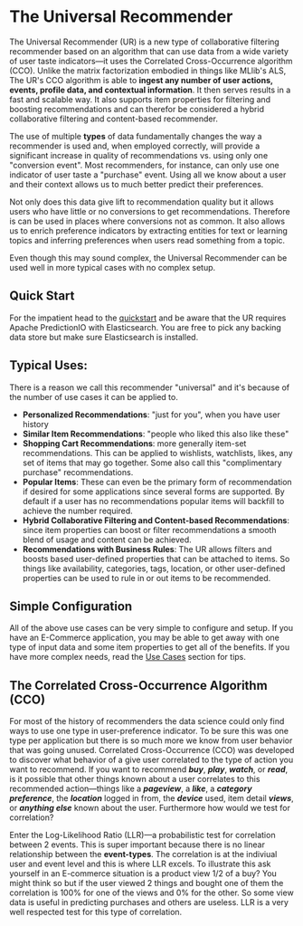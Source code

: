 # The Universal Recommender

The Universal Recommender (UR) is a new type of collaborative filtering recommender based on an algorithm that can use data from a wide variety of user taste indicators&mdash;it uses the Correlated Cross-Occurrence algorithm (CCO). Unlike the matrix factorization embodied in things like MLlib's ALS, The UR's CCO algorithm is able to **ingest any number of user actions, events, profile data, and contextual information**. It then serves results in a fast and scalable way. It also supports item properties for filtering and boosting recommendations and can therefor be considered a hybrid collaborative filtering and content-based recommender. 

The use of multiple **types** of data fundamentally changes the way a recommender is used and, when employed correctly, will provide a significant increase in quality of recommendations vs. using only one "conversion event". Most recommenders, for instance, can only use one indicator of user taste a "purchase" event. Using all we know about a user and their context allows us to much better predict their preferences.

Not only does this data give lift to recommendation quality but it allows users who have little or no conversions to get recommendations. Therefore is can be used in places where conversions not as common. It also allows us to enrich preference indicators by extracting entities for text or learning topics and inferring preferences when users read something from a topic. 

Even though this may sound complex, the Universal Recommender can be used well in more typical cases with no complex setup.

## Quick Start

For the impatient head to the [quickstart](/docs/ur_quickstart) and be aware that the UR requires Apache PredictionIO with Elasticsearch. You are free to pick any backing data store but make sure Elasticsearch is installed.

## Typical Uses:

There is a reason we call this recommender "universal" and it's because of the number of use cases it can be applied to.

* **Personalized Recommendations**: "just for you", when you have user history
* **Similar Item Recommendations**: "people who liked this also like these"
* **Shopping Cart Recommendations**:  more generally item-set recommendations. This can be applied to wishlists, watchlists, likes, any set of items that may go together. Some also call this "complimentary purchase" recommendations.
* **Popular Items**: These can even be the primary form of recommendation if desired for some applications since several forms are supported. By default if a user has no recommendations popular items will backfill to achieve the number required.
* **Hybrid Collaborative Filtering and Content-based Recommendations**: since item properties can boost or filter recommendations a smooth blend of usage and content can be achieved.
* **Recommendations with Business Rules**: The UR allows filters and boosts based user-defined properties that can be attached to items. So things like availability, categories, tags, location, or other user-defined properties can be used to rule in or out items to be recommended.

## Simple Configuration

All of the above use cases can be very simple to configure and setup. If you have an E-Commerce application, you may be able to get away with one type of input data and some item properties to get all of the benefits. If you have more complex needs, read the [Use Cases](ur_use_cases.md) section for tips.

## The Correlated Cross-Occurrence Algorithm (CCO)

For most of the history of recommenders the data science could only find ways to use one type in user-preference indicator. To be sure this was one type per application but there is so much more we know from user behavior that was going unused. Correlated Cross-Occurrence (CCO) was developed to discover what behavior of a give user correlated to the type of action you want to recommend. If you want to recommend ***buy***, ***play***, ***watch***, or ***read***, is it possible that other things known about a user correlates to this recommended action&mdash;things like a ***pageview***, a ***like***, a ***category preference***, the ***location*** logged in from, the ***device*** used, item detail ***views***, or ***anything else*** known about the user. Furthermore how would we test for correlation?

Enter the Log-Likelihood Ratio (LLR)&mdash;a probabilistic test for correlation between 2 events. This is super important because there is no linear relationship between the **event-types**. The correlation is at the indiviual user and event level and this is where LLR excels. To illustrate this ask yourself in an E-commerce situation is a product view 1/2 of a buy? You might think so but if the user viewed 2 things and bought one of them the correlation is 100% for one of the views and 0% for the other. So some view data is useful in predicting purchases and others are useless. LLR is a very well respected test for this type of correlation.
